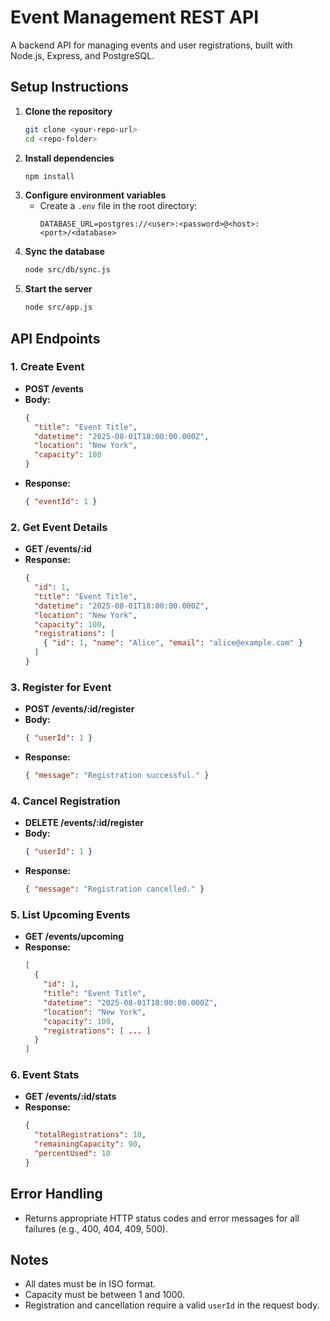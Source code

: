 # Event Management REST API

A backend API for managing events and user registrations, built with Node.js, Express, and PostgreSQL.

## Setup Instructions

1. **Clone the repository**
   ```sh
   git clone <your-repo-url>
   cd <repo-folder>
   ```
2. **Install dependencies**
   ```sh
   npm install
   ```
3. **Configure environment variables**
   - Create a `.env` file in the root directory:
     ```
     DATABASE_URL=postgres://<user>:<password>@<host>:<port>/<database>
     ```
4. **Sync the database**
   ```sh
   node src/db/sync.js
   ```
5. **Start the server**
   ```sh
   node src/app.js
   ```

## API Endpoints

### 1. Create Event
- **POST /events**
- **Body:**
  ```json
  {
    "title": "Event Title",
    "datetime": "2025-08-01T18:00:00.000Z",
    "location": "New York",
    "capacity": 100
  }
  ```
- **Response:**
  ```json
  { "eventId": 1 }
  ```

### 2. Get Event Details
- **GET /events/:id**
- **Response:**
  ```json
  {
    "id": 1,
    "title": "Event Title",
    "datetime": "2025-08-01T18:00:00.000Z",
    "location": "New York",
    "capacity": 100,
    "registrations": [
      { "id": 1, "name": "Alice", "email": "alice@example.com" }
    ]
  }
  ```

### 3. Register for Event
- **POST /events/:id/register**
- **Body:**
  ```json
  { "userId": 1 }
  ```
- **Response:**
  ```json
  { "message": "Registration successful." }
  ```

### 4. Cancel Registration
- **DELETE /events/:id/register**
- **Body:**
  ```json
  { "userId": 1 }
  ```
- **Response:**
  ```json
  { "message": "Registration cancelled." }
  ```

### 5. List Upcoming Events
- **GET /events/upcoming**
- **Response:**
  ```json
  [
    {
      "id": 1,
      "title": "Event Title",
      "datetime": "2025-08-01T18:00:00.000Z",
      "location": "New York",
      "capacity": 100,
      "registrations": [ ... ]
    }
  ]
  ```

### 6. Event Stats
- **GET /events/:id/stats**
- **Response:**
  ```json
  {
    "totalRegistrations": 10,
    "remainingCapacity": 90,
    "percentUsed": 10
  }
  ```

## Error Handling
- Returns appropriate HTTP status codes and error messages for all failures (e.g., 400, 404, 409, 500).

## Notes
- All dates must be in ISO format.
- Capacity must be between 1 and 1000.
- Registration and cancellation require a valid `userId` in the request body. 